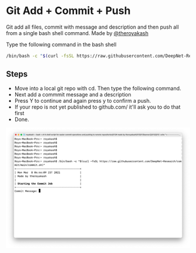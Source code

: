 # Git Add + Commit + Push
Git add all files, commit with message and description and then push all from a single bash shell command. Made by [@theroyakash](https://www.github.com/theroyakash)

Type the following command in the bash shell

```bash
/bin/bash -c "$(curl -fsSL https://raw.githubusercontent.com/DeepNet-Research/commit/main/commit.sh)"
```

## Steps
- Move into a local git repo with cd. Then type the following command.
- Next add a commmit message and a description
- Press Y to continue and again press y to confirm a push.
- If your repo is not yet published to github.com/ it'll ask you to do that first
- Done.

![image](/commit.png)

